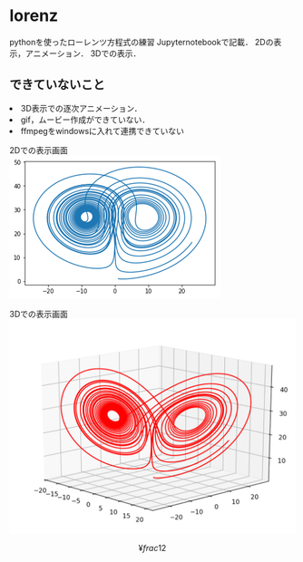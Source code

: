 # lorenz
pythonを使ったローレンツ方程式の練習
Jupyternotebookで記載．
2Dの表示，アニメーション．
3Dでの表示．

## できていないこと
<li> 3D表示での逐次アニメーション．<br>
<li>gif，ムービー作成ができていない．<br>
<li>ffmpegをwindowsに入れて連携できていない

2Dでの表示画面<br>
<img src="./lorenz2d.png">

3Dでの表示画面<br>
<img src="./lorenz3d.png">

$$¥frac{1}{2}$$
